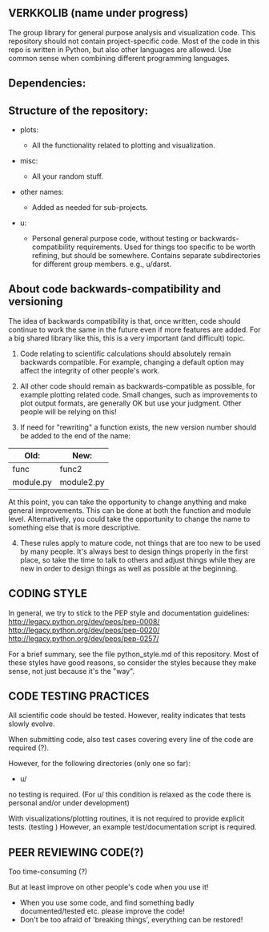 VERKKOLIB (name under progress)
-------------------------------

The group library for general purpose analysis and visualization code.
This repository should not contain project-specific code.
Most of the code in this repo is written in Python, but also other languages are
allowed.
Use common sense when combining different programming languages.


Dependencies:
-------------

Structure of the repository:
----------------------------

* plots:
    - All the functionality related to plotting and visualization.

* misc:
    - All your random stuff.

* other names:
    - Added as needed for sub-projects.

* u:
    - Personal general purpose code, without testing or
    backwards-compatibility requirements.  Used for things too
    specific to be worth refining, but should be somewhere.
    Contains separate subdirectories for different group members.
    e.g., u/darst.


About code backwards-compatibility and versioning
-----------------------------------------------

The idea of backwards compatibility is that, once written, code should
continue to work the same in the future even if more features are
added. For a big shared library like this, this is a very important
(and difficult) topic.

1. Code relating to scientific calculations should absolutely remain
backwards compatible.  For example, changing a default option may
affect the integrity of other people's work.

2. All other code should remain as backwards-compatible as possible,
for example plotting related code.  Small changes, such as
improvements to plot output formats, are generally OK but use your
judgment.  Other people will be relying on this!

3. If need for "rewriting" a function exists, the new version number
should be added to the end of the name:

| Old:      | New:          |
| --------- | ------------- |
| func      | func2         |
| module.py | module2.py    |

At this point, you can take the opportunity to change anything and
make general improvements. This can be done at both the function and
module level.  Alternatively, you could take the opportunity to change
the name to something else that is more descriptive.

4. These rules apply to mature code, not things that are too new to be
used by many people.  It's always best to design things properly in
the first place, so take the time to talk to others and adjust things
while they are new in order to design things as well as possible at
the beginning.


CODING STYLE
--------------
In general, we try to stick to the PEP style and documentation
guidelines:
  http://legacy.python.org/dev/peps/pep-0008/
  http://legacy.python.org/dev/peps/pep-0020/
  http://legacy.python.org/dev/peps/pep-0257/

For a brief summary, see the file python_style.md of this repository.
Most of these styles have good reasons, so consider the styles because
they make sense, not just because it's the "way".


CODE TESTING PRACTICES
-----------------------

All scientific code should be tested.  However, reality indicates that
tests slowly evolve.

When submitting code, also test cases covering every line of the code
are required (?).

However, for the following directories (only one so far):

* u/

no testing is required.
(For u/ this condition is relaxed as the code there is personal and/or
under development)


With visualizations/plotting routines, it is not required to provide explicit 
tests. (testing )
However, an example test/documentation script is required.


PEER REVIEWING CODE(?)
----------------------
Too time-consuming (?)


But at least improve on other people's code when you use it!

*  When you use some code, and find something badly documented/tested etc. 
please improve the code!
*  Don't be too afraid of 'breaking things', everything can be restored!

